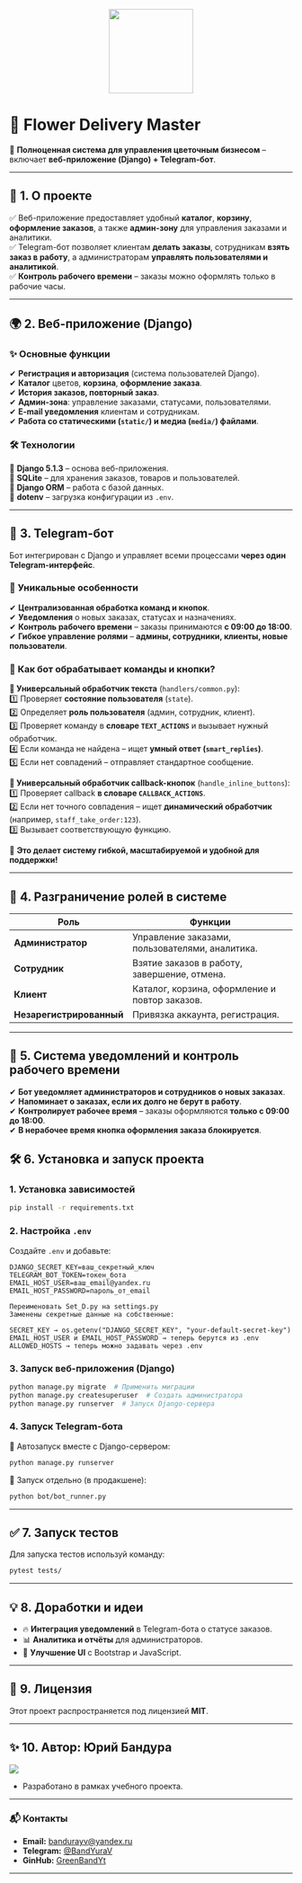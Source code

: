 <p align="center">
  <img src="https://upload.wikimedia.org/wikipedia/commons/6/6b/Flower_Delivery_Logo.png" width="150">
</p>

# 🌸 **Flower Delivery Master**  
🚀 **Полноценная система для управления цветочным бизнесом** – включает **веб-приложение (Django) + Telegram-бот**.  

---

## 📌 **1. О проекте**  
✅ Веб-приложение предоставляет удобный **каталог**, **корзину**, **оформление заказов**, а также **админ-зону** для управления заказами и аналитики.  
✅ Telegram-бот позволяет клиентам **делать заказы**, сотрудникам **взять заказ в работу**, а администраторам **управлять пользователями и аналитикой**.  
✅ **Контроль рабочего времени** – заказы можно оформлять только в рабочие часы.  

---

## 🌍 **2. Веб-приложение (Django)**  
### ✨ **Основные функции**  
✔ **Регистрация и авторизация** (система пользователей Django).  
✔ **Каталог** цветов, **корзина**, **оформление заказа**.  
✔ **История заказов, повторный заказ**.  
✔ **Админ-зона**: управление заказами, статусами, пользователями.  
✔ **E-mail уведомления** клиентам и сотрудникам.  
✔ **Работа со статическими (`static/`) и медиа (`media/`) файлами**.  

### 🛠 **Технологии**  
🔹 **Django 5.1.3** – основа веб-приложения.  
🔹 **SQLite** – для хранения заказов, товаров и пользователей.  
🔹 **Django ORM** – работа с базой данных.  
🔹 **dotenv** – загрузка конфигурации из `.env`.  

---

## 🤖 **3. Telegram-бот**  
Бот интегрирован с Django и управляет всеми процессами **через один Telegram-интерфейс**.  

### 🚀 **Уникальные особенности**  
✔ **Централизованная обработка команд и кнопок**.  
✔ **Уведомления** о новых заказах, статусах и назначениях.  
✔ **Контроль рабочего времени** – заказы принимаются **с 09:00 до 18:00**.  
✔ **Гибкое управление ролями** – **админы, сотрудники, клиенты, новые пользователи**.  

### 🧠 **Как бот обрабатывает команды и кнопки?**  
**📩 Универсальный обработчик текста** (`handlers/common.py`):  
1️⃣ Проверяет **состояние пользователя** (`state`).  
2️⃣ Определяет **роль пользователя** (админ, сотрудник, клиент).  
3️⃣ Проверяет команду в **словаре `TEXT_ACTIONS`** и вызывает нужный обработчик.  
4️⃣ Если команда не найдена – ищет **умный ответ (`smart_replies`)**.  
5️⃣ Если нет совпадений – отправляет стандартное сообщение.  

**🔄 Универсальный обработчик callback-кнопок** (`handle_inline_buttons`):  
1️⃣ Проверяет callback **в словаре `CALLBACK_ACTIONS`**.  
2️⃣ Если нет точного совпадения – ищет **динамический обработчик** (например, `staff_take_order:123`).  
3️⃣ Вызывает соответствующую функцию.  

🔹 **Это делает систему гибкой, масштабируемой и удобной для поддержки!**  

---

## 👥 **4. Разграничение ролей в системе**  
| **Роль**            | **Функции** |
|---------------------|------------|
| **Администратор**  | Управление заказами, пользователями, аналитика. |
| **Сотрудник**      | Взятие заказов в работу, завершение, отмена. |
| **Клиент**         | Каталог, корзина, оформление и повтор заказов. |
| **Незарегистрированный** | Привязка аккаунта, регистрация. |

---

## 📢 **5. Система уведомлений и контроль рабочего времени**  
✔ **Бот уведомляет администраторов и сотрудников о новых заказах**.  
✔ **Напоминает о заказах, если их долго не берут в работу**.  
✔ **Контролирует рабочее время** – заказы оформляются **только с 09:00 до 18:00**.  
✔ **В нерабочее время кнопка оформления заказа блокируется**.  

## 🛠 **6. Установка и запуск проекта**  
### **1. Установка зависимостей**  
```bash
pip install -r requirements.txt
```
### **2. Настройка `.env`**  
Создайте `.env` и добавьте:  
```
DJANGO_SECRET_KEY=ваш_секретный_ключ
TELEGRAM_BOT_TOKEN=токен_бота
EMAIL_HOST_USER=ваш_email@yandex.ru
EMAIL_HOST_PASSWORD=пароль_от_email
```
```
Переименовать Set_D.py на settings.py 
Заменены секретные данные на собственные:

SECRET_KEY → os.getenv("DJANGO_SECRET_KEY", "your-default-secret-key")
EMAIL_HOST_USER и EMAIL_HOST_PASSWORD → теперь берутся из .env
ALLOWED_HOSTS → теперь можно задавать через .env
```

### **3. Запуск веб-приложения (Django)**  
```bash
python manage.py migrate  # Применить миграции
python manage.py createsuperuser  # Создать администратора
python manage.py runserver  # Запуск Django-сервера
```

### **4. Запуск Telegram-бота**  
📌 Автозапуск вместе с Django-сервером:  
```bash
python manage.py runserver
```
📌 Запуск отдельно (в продакшене):  
```bash
python bot/bot_runner.py
```

---

## ✅ **7. Запуск тестов**  
Для запуска тестов используй команду:
```bash
pytest tests/
```

---

## 💡 **8. Доработки и идеи**
- 🔥 **Интеграция уведомлений** в Telegram-бота о статусе заказов.  
- 📊 **Аналитика и отчёты** для администраторов.  
- 🎨 **Улучшение UI** с Bootstrap и JavaScript.  

---

## 🔖 **9. Лицензия**
Этот проект распространяется под лицензией **MIT**.

---

## ✨ **10. Автор: Юрий Бандура** 
  <a href="https://github.com/GreenBandYt" target="_blank" rel="noopener noreferrer">
    <img src="https://img.shields.io/badge/GreenBandYt-Зелёный_код_жизни-32CD32?style=for-the-badge&logo=leaflet&logoColor=white">
  </a>
  
- Разработано в рамках учебного проекта.

---

### 📬 Контакты

- **Email:** [bandurayv@yandex.ru](mailto:bandurayv@yandex.ru)
- **Telegram:** [@BandYuraV](https://t.me/BandYuraV)
- **GinHub:** [GreenBandYt](https://github.com/GreenBandYt)

---

